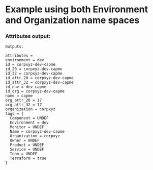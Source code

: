 # Example using both Environment and Organization name spaces

### Attributes output:
```
Outputs:

attributes =
environment = dev
id = corpxyz-dev-capme
id_20 = corpxyz-dev-capme
id_32 = corpxyz-dev-capme
id_attr_20 = corpxyz-dev-capme
id_attr_32 = corpxyz-dev-capme
id_env = dev-capme
id_org = corpxyz-dev-capme
name = capme
org_attr_20 = 17
org_attr_32 = 17
organization = corpxyz
tags = {
  Component = UNDEF
  Environment = dev
  Monitor = UNDEF
  Name = corpxyz-dev-capme
  Organization = corpxyz
  Owner = UNDEF
  Product = UNDEF
  Service = UNDEF
  Team = UNDEF
  Terraform = true
}
```
